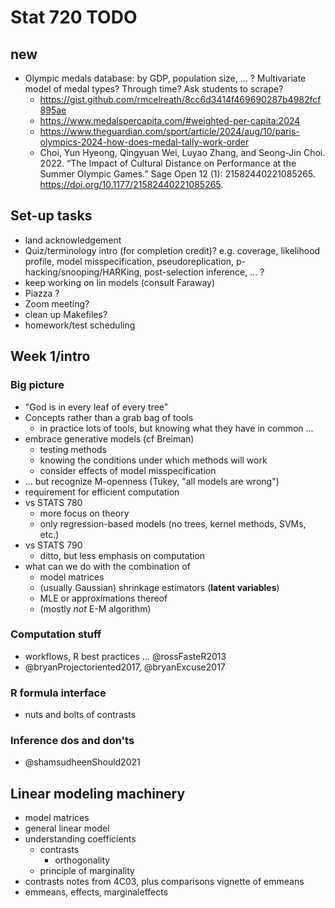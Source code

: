 # Stat 720 TODO

## new

* Olympic medals database: by GDP, population size, ... ? Multivariate model of medal types? Through time? Ask students to scrape?
   * https://gist.github.com/rmcelreath/8cc6d3414f469690287b4982fcf895ae
   * https://www.medalspercapita.com/#weighted-per-capita:2024
   * https://www.theguardian.com/sport/article/2024/aug/10/paris-olympics-2024-how-does-medal-tally-work-order
   * Choi, Yun Hyeong, Qingyuan Wei, Luyao Zhang, and Seong-Jin Choi. 2022. “The Impact of Cultural Distance on Performance at the Summer Olympic Games.” Sage Open 12 (1): 21582440221085265. https://doi.org/10.1177/21582440221085265.

## Set-up tasks

* land acknowledgement
* Quiz/terminology intro (for completion credit)? e.g. coverage, likelihood profile, model misspecification, pseudoreplication, p-hacking/snooping/HARKing, post-selection inference, ... ?
* keep working on lin models (consult Faraway)
* Piazza ?
* Zoom meeting?
* clean up Makefiles?
* homework/test scheduling

## Week 1/intro

### Big picture

* "God is in every leaf of every tree"
* Concepts rather than a grab bag of tools 
   * in practice lots of tools, but knowing what they have in common ...
* embrace generative models (cf Breiman)
    * testing methods
	* knowing the conditions under which methods will work
	* consider effects of model misspecification
* ... but recognize M-openness (Tukey, "all models are wrong")
* requirement for efficient computation
* vs STATS 780
   * more focus on theory
   * only regression-based models (no trees, kernel methods, SVMs, etc.)
* vs STATS 790
   * ditto, but less emphasis on computation
* what can we do with the combination of
   * model matrices
   * (usually Gaussian) shrinkage estimators (**latent variables**)
   * MLE or approximations thereof
   * (mostly *not* E-M algorithm)

### Computation stuff

* workflows, R best practices ...  @rossFasteR2013
* @bryanProjectoriented2017, @bryanExcuse2017

### R formula interface

* nuts and bolts of contrasts

### Inference dos and don'ts

* @shamsudheenShould2021

## Linear modeling machinery

* model matrices
* general linear model
* understanding coefficients
   * contrasts
       * orthogonality
   * principle of marginality
* contrasts notes from 4C03, plus comparisons vignette of emmeans
* emmeans, effects, marginaleffects
